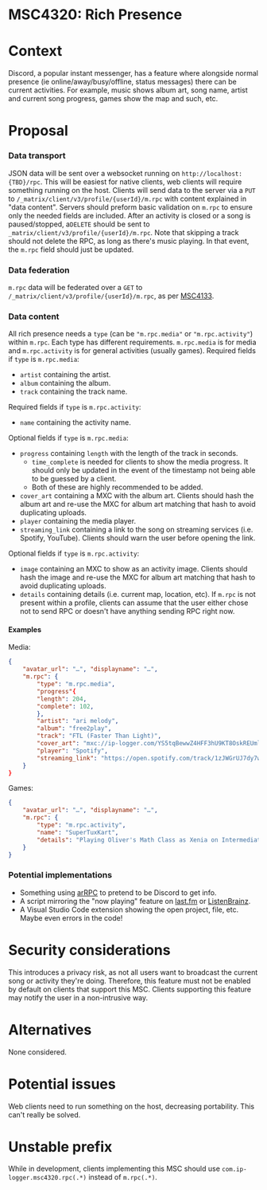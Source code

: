 # MSC4320: Rich Presence

# Context
Discord, a popular instant messenger, has a feature where alongside normal presence (ie online/away/busy/offline, status messages) there can be current activities. For example, music shows album art, song name, artist and current song progress, games show the map and such, etc.
# Proposal 
### Data transport
JSON data will be sent over a websocket running on `http://localhost:{TBD}/rpc`. This will be easiest for native clients, web clients will require something running on the host. Clients will send data to the server via a `PUT` to `/_matrix/client/v3/profile/{userId}/m.rpc` with content explained in "data content". Servers should preform basic validation on `m.rpc` to ensure only the needed fields are included. After an activity is closed or a song is paused/stopped, a`DELETE` should be sent to `_matrix/client/v3/profile/{userId}/m.rpc`. Note that skipping a track should not delete the RPC, as long as there's music playing. In that event, the `m.rpc` field should just be updated.
### Data federation
`m.rpc` data will be federated over a `GET` to `/_matrix/client/v3/profile/{userId}/m.rpc`, as per [MSC4133](https://github.com/matrix-org/matrix-spec-proposals/pull/4133). 
### Data content
All rich presence needs a `type` (can be `"m.rpc.media"` or `"m.rpc.activity"`) within `m.rpc`. Each type has different requirements. `m.rpc.media` is for media and `m.rpc.activity` is for general activities (usually games).
Required fields if `type` is `m.rpc.media`:
- `artist` containing the artist.
- `album` containing the album.
- `track` containing the track name.

Required fields if `type` is `m.rpc.activity`:
- `name` containing the activity name.

Optional fields if `type` is `m.rpc.media`:
- `progress` containing `length` with the length of the track in seconds.
	- `time_complete` is needed for clients to show the media progress. It should only be updated in the event of the timestamp not being able to be guessed by a client.
	- Both of these are highly recommended to be added.
- `cover_art` containing a MXC with the album art. Clients should hash the album art and re-use the MXC for album art matching that hash to avoid duplicating uploads.
- `player` containing the media player.
- `streaming_link` containing a link to the song on streaming services (i.e. Spotify, YouTube). Clients should warn the user before opening the link.

Optional fields if `type` is `m.rpc.activity`:
- `image` containing an MXC to show as an activity image. Clients should hash the image and re-use the MXC for album art matching that hash to avoid duplicating uploads.
- `details` containing details (i.e. current map, location, etc).
If `m.rpc` is not present within a profile, clients can assume that the user either chose not to send RPC or doesn't have anything sending RPC right now.
#### Examples
Media:
```json
{
	"avatar_url": "…", "displayname": "…",
	"m.rpc": {
	    "type": "m.rpc.media",
	    "progress"{
		"length": 204,
		"complete": 102,
	    },
	    "artist": "ari melody",
	    "album": "free2play",
	    "track": "FTL (Faster Than Light)",
	    "cover_art": "mxc://ip-logger.com/YS5tqBewwZ4HFF3hU9KT8OskREUmlPfM",
	    "player": "Spotify",
	    "streaming_link": "https://open.spotify.com/track/1zJWGrUJ7dy7wQuMSVbvCn"
	}
}
```
Games:
```json
{
	"avatar_url": "…", "displayname": "…",
	"m.rpc": {
		"type": "m.rpc.activity",
		"name": "SuperTuxKart",
		"details": "Playing Oliver's Math Class as Xenia on Intermediate"
	}
}
```
### Potential implementations
- Something using [arRPC](https://arrpc.openasar.dev/) to pretend to be Discord to get info.
- A script mirroring the "now playing" feature on [last.fm](https://last.fm/) or [ListenBrainz](https://listenbrainz.org).
- A Visual Studio Code extension showing the open project, file, etc. Maybe even errors in the code!
# Security considerations
This introduces a privacy risk, as not all users want to broadcast the current song or activity they're doing. Therefore, this feature must not be enabled by default on clients that support this MSC. Clients supporting this feature may notify the user in a non-intrusive way.
# Alternatives
None considered.
# Potential issues
Web clients need to run something on the host, decreasing portability. This can't really be solved.
# Unstable prefix
While in development, clients implementing this MSC should use `com.ip-logger.msc4320.rpc(.*)` instead of `m.rpc(.*)`.
